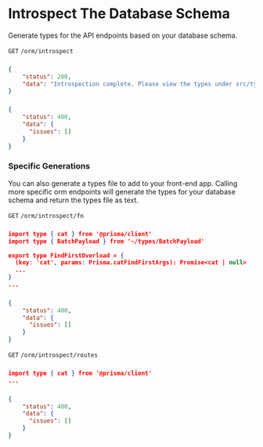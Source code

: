 <!-- Introspect, introspect schema functions, introspect routes -->
# Introspect The Database Schema

Generate types for the API endpoints based on your database schema.

`GET` `/orm/introspect`

### <Badge type="tip" text="Success Response:" />

```json
{
    "status": 200,
    "data": "Introspection complete. Please view the types under src/types/generated"
}
```

### <Badge type="danger" text="Error Response:" />

```json
{
    "status": 400,
    "data": {
      "issues": []
    }
}
```

### Specific Generations

You can also generate a types file to add to your front-end app.
Calling more specific orm endpoints will generate the types for your database schema and return the types file as text.

`GET` `/orm/introspect/fn`

### <Badge type="tip" text="Success Response:" />

```json
import type { cat } from '@prisma/client'
import type { BatchPayload } from '~/types/BatchPayload'

export type FindFirstOverload = {
  (key: 'cat', params: Prisma.catFindFirstArgs): Promise<cat | null>
  ...
}
...
```

### <Badge type="danger" text="Error Response:" />

```json
{
    "status": 400,
    "data": {
      "issues": []
    }
}
```


`GET` `/orm/introspect/routes`

### <Badge type="tip" text="Success Response:" />

```json
import type { cat } from '@prisma/client'
...
```

### <Badge type="danger" text="Error Response:" />

```json
{
    "status": 400,
    "data": {
      "issues": []
    }
}
```
